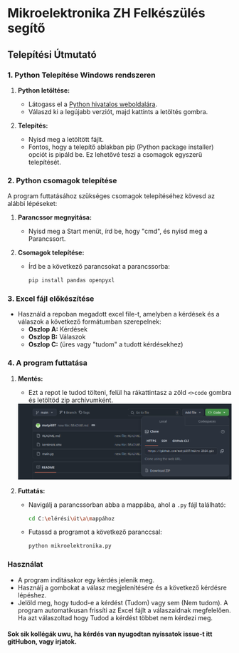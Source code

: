 # Mikroelektronika ZH Felkészülés segítő

## Telepítési Útmutató

### 1. Python Telepítése Windows rendszeren

1. **Python letöltése:**
   - Látogass el a [Python hivatalos weboldalára](https://www.python.org/downloads/).
   - Válaszd ki a legújabb verziót, majd kattints a letöltés gombra.

2. **Telepítés:**
   - Nyisd meg a letöltött fájlt.
   - Fontos, hogy a telepítő ablakban pip (Python package installer) opciót is pipáld be. Ez lehetővé teszi a csomagok egyszerű telepítését.

### 2. Python csomagok telepítése

A program futtatásához szükséges csomagok telepítéséhez kövesd az alábbi lépéseket:

1. **Parancssor megnyitása:**
   - Nyisd meg a Start menüt, írd be, hogy "cmd", és nyisd meg a Parancssort.

2. **Csomagok telepítése:**
   - Írd be a következő parancsokat a parancssorba:
     ```bash
     pip install pandas openpyxl
     ```

### 3. Excel fájl előkészítése

- Használd a repoban megadott excel file-t, amelyben a kérdések és a válaszok a következő formátumban szerepelnek:
  - **Oszlop A:** Kérdések
  - **Oszlop B:** Válaszok
  - **Oszlop C:** (üres vagy "tudom" a tudott kérdésekhez)

### 4. A program futtatása

1. **Mentés:**
   - Ezt a repot le tudod tölteni, felül ha rákattintasz a zöld `<>code` gombra és letöltöd zip archívumként.
   <img src="image.png" width="500" />

2. **Futtatás:**
   - Navigálj a parancssorban abba a mappába, ahol a `.py` fájl található:
     ```bash
     cd C:\elérési\út\a\mappához
     ```
   - Futassd a programot a következő paranccsal:
     ```bash
     python mikroelektronika.py
     ```

### Használat

- A program indításakor egy kérdés jelenik meg.
- Használj a gombokat a válasz megjelenítésére és a következő kérdésre lépéshez.
- Jelöld meg, hogy tudod-e a kérdést (Tudom) vagy sem (Nem tudom). A program automatikusan frissíti az Excel fájlt a válaszaidnak megfelelően. Ha azt válaszoltad hogy Tudod a kérdést többet nem kérdezi meg.

#### Sok sik kollégák uwu, ha kérdés van nyugodtan nyissatok issue-t itt gitHubon, vagy irjatok.